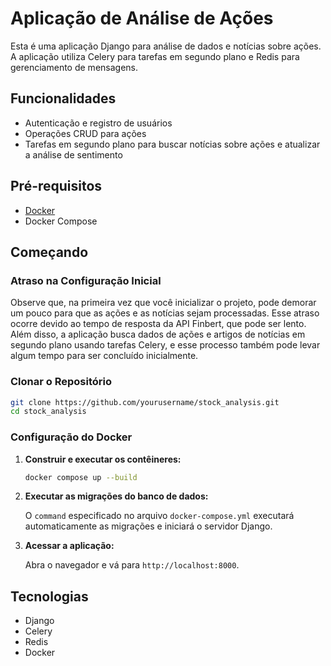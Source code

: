 # Aplicação de Análise de Ações

Esta é uma aplicação Django para análise de dados e notícias sobre ações. A aplicação utiliza Celery para tarefas em segundo plano e Redis para gerenciamento de mensagens.

## Funcionalidades

- Autenticação e registro de usuários
- Operações CRUD para ações
- Tarefas em segundo plano para buscar notícias sobre ações e atualizar a análise de sentimento

## Pré-requisitos

- [Docker](https://www.docker.com/products/docker-desktop)
- Docker Compose

## Começando

### Atraso na Configuração Inicial

Observe que, na primeira vez que você inicializar o projeto, pode demorar um pouco para que as ações e as notícias sejam processadas. Esse atraso ocorre devido ao tempo de resposta da API Finbert, que pode ser lento. Além disso, a aplicação busca dados de ações e artigos de notícias em segundo plano usando tarefas Celery, e esse processo também pode levar algum tempo para ser concluído inicialmente.

### Clonar o Repositório

```sh
git clone https://github.com/yourusername/stock_analysis.git
cd stock_analysis
```

### Configuração do Docker

1. **Construir e executar os contêineres:**

    ```sh
    docker compose up --build
    ```

2. **Executar as migrações do banco de dados:**

    O `command` especificado no arquivo `docker-compose.yml` executará automaticamente as migrações e iniciará o servidor Django.

3. **Acessar a aplicação:**

    Abra o navegador e vá para `http://localhost:8000`.

## Tecnologias

- Django
- Celery
- Redis
- Docker
